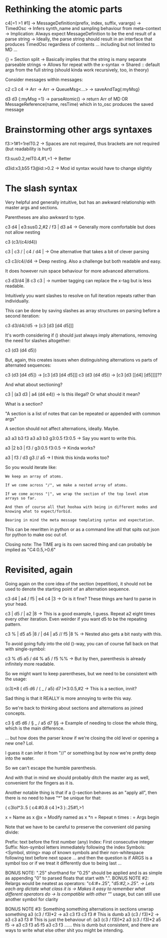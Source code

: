 # Rethinking the atomic parts 


c4[=1 >1 #1] -> MessageDefinition(prefix, index, suffix, varargs) -> TimedOsc<NoteOnTimedMessage>
	-> Infers synth_name and sampling behaviour from meta-context 
	-> Implication: Always expect MessageDefinition to be the end result of a parse string
	-> Ideally, the parse string should result in an interface that produces TimedOsc regardless of contents
		... including but not limited to MD ... 

{} = Section split 
	-> Basically implies that the string is many separate parseable strings
	-> Allows for repeat with the x-syntax 
	-> Shared :: default args from the full string (should kinda work recursively, too, in theory)

Consider messages within messages: 

c2 c3 c4 -> Arr<MD> -> Arr<TimedOsc> -> QueueMsg<...> -> saveAndTag(:myMsg} 

d3 d3 {:myMsg =1} -> parseAtomic() -> return Arr of MD OR MessageReference(name, resTime) which in to_osc produces the saved message

# Brainstorming other args syntaxes 

f3:>1#1=1relT0.2 -> Spaces are not required, thus brackets are not required (but readability is hurt)

f3:sus0.2,relT0.4,#1,=1 -> Better

d3id:x3,b55 f3@id:>0.2 -> Mod id syntax would have to change slightly

# The slash syntax 

Very helpful and generally intuitive, but has an awkward relationship with master args and sections. 

Parentheses are also awkward to type. 

c3 d4 | e3:sus0.2,#2 / f3 | d3 a4 -> Generally more comfortable but does not allow nesting

c3 (c3/(c4/d4))

c3 | c3 / | c4 / d4 | -> One alternative that takes a bit of clever parsing 

c3 c3/c4//d4 -> Deep nesting. Also a challenge but both readable and easy. 

It does however ruin space behaviour for more advanced alternations. 

c3 d3/d4 |8  c3 c3 | -> number tagging can replace the x-tag but is less readable. 

Intuitively you want slashes to resolve on full iteration repeats rather than individually.

This can be done by saving slashes as array structures on parsing before a second iteration: 

c3 d3/d4//d5 -> [c3 [d3 [d4 d5]]]

It's worth considering if () should just always imply alternations, removing the need for slashes altogether: 

c3 (d3 (d4 d5))

But, again, this creates issues when distinguishing alternations vs parts of alternated sequences: 

c3 (d3 [d4 d5]) -> [c3 [d3 [d4 d5]]]
c3 (d3 (d4 d5)) -> [c3 [d3 [[d4] [d5]]]]?? 

And what about sectioning? 

c3 | (a3 d3 | a4 (d4 e4)) -> Is this illegal? Or what should it mean?

What is a section? 

"A section is a list of notes that can be repeated or appended with common args"

A section should not affect alternations, ideally. Maybe. 

a3 a3 b3 f3 a3 a3 b3 g3:0.5 f3:0.5 -> Say you want to write this. 

a3 |2 b3 | f3 / g3:0.5 f3:0.5  -> Kinda works? 

a3 | f3 / d3 g3 // a5 -> I think this kinda works too? 

So you would iterate like:

	We keep an array of atoms.

	If we come across "/", we make a nested array of atoms. 

	If we come across "|", we wrap the section of the top level atom arrays so far. 

	And then of course all that hoohaa with being in different modes and knowing what to expect/forbid. 

	Bearing in mind the meta message templating syntax and expectation. 

This can be rewritten in python or as a command line util that spits out json for python to make osc out of. 

Closing note: The TIME arg is its own sacred thing and can probably be implied as "C4:0.5,>0.6"

# Revisited, again 

Going again on the core idea of the section (repetition), it should not be used to denote the starting 
	point of an alternation sequence. 

c3 d4 | a4 / f5 | e4 c4 |3 -> Or is it fine? These things are hard to parse in your head. 

c3 | d5 / | a2 |8 -> This is a good example, I guess. Repeat a2 eight times every other iteration. 
	Even weirder if you want d5 to be the repeating pattern. 

c3 % | d5 a5 |8 / | d4 | a5 // f5 |8 % -> Nested also gets a bit nasty with this. 

To avoid going fully into the old ()-way, you can of course fall back on that with single-symbol: 

c3 % d5 a5 / d4 % a5 / f5 %% -> But by then, parenthesis is already infinitely more readable.   

So we might want to keep parentheses, but we need to be consistent with the usage: 

(c3)*8 ( d5 d6 / ( _ / a5) d7 )*3:0.5,#2 -> This is a section, innit?  

Sad thing is that it REALLY is more annoying to write this way.

So we're back to thinking about sections and alternations as joined concepts. 

c3 § d5 d6 / § _ / a5 d7 §§ -> Example of needing to close the whole thing, which is the main difference.

... but how does the parser know if we're closing the old level or opening a new one? Lol. 

I guess it can infer it from "//" or something but by now we're pretty deep into the water. 

So we can't escape the humble parenthesis. 

And with that in mind we should probably ditch the master arg as well, convenient for the fingers as it is. 

Another notable thing is that if a ()-section behaves as an "apply all", then there is no need to have "*" be unique for that: 

( c3lol*3:.5 ( c4:#0.8 c4 )*3 ):.25#1,>1

x = Name as x
@x = Modify named as x 
*n = Repeat n times
: = Args begin 

Note that we have to be careful to preserve the convenient old parsing divide: 

Prefix: text before the first number (any)
Index: First consecutive integer
Suffix: Non-symbol letters immediately following the index
Symbols: <Symbol, string> map of known symbols and their non-whitespace following text before next space 
... and then the question is if ARGS is a symbol too or if we treat it differently due to being last ... 

BONUS NOTE: ".25" shorthand for "0.25" should be applied and is as simple as appending "0" to parsed floats that start with ".". 
BONUS NOTE #2: Relargs would be neatest as operators: "c4:#+.25", "d5:#*2,>.25". 
	-> Lets each arg dictate what class it is
	-> Makes it easy to remember what different operators do
	-> Is compatible with other "*" usage, but can still use another symbol for clarity  

BONUS NOTE #3: Something something alternations in sections unwrap something
	a3 (c3 / f3)*2 -> a3 c3 f3 c3 f3 # This is dumb 
	a3 (c3 / f3)*2 -> a3 c3 a3 f3 # This is just the behaviour of: (a3 (c3 / f3))*2
	a3 (c3 / f3)*2 a5 f5 -> a3 c3 f3 a5 f5 a3 c3 f3 ...... this is dumb but consistent, and there are ways to write what 
		else other shit you might be intending. 





